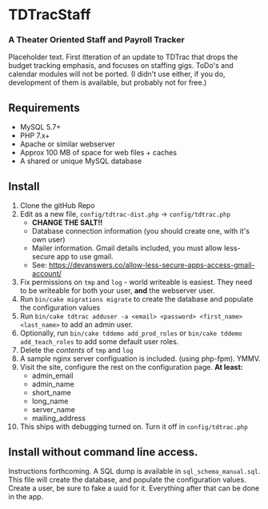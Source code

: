 # TDTracStaff

### A Theater Oriented Staff and Payroll Tracker
Placeholder text.  First itteration of an update to TDTrac that drops the budget tracking emphasis, and focuses on staffing gigs. ToDo's and calendar modules will not be ported. (I didn't use either, if you do, development of them is available, but probably not for free.)


## Requirements
 * MySQL 5.7+
 * PHP 7.x+
 * Apache or similar webserver
 * Approx 100 MB of space for web files + caches 
 * A shared or unique MySQL database


## Install

 1. Clone the gitHub Repo
 2. Edit as a new file, ```config/tdtrac-dist.php``` -> ```config/tdtrac.php```
    * __CHANGE THE SALT!!__
    * Database connection information (you should create one, with it's own user)
    * Mailer information.  Gmail details included, you must allow less-secure app to use gmail.
    * See: https://devanswers.co/allow-less-secure-apps-access-gmail-account/
 3. Fix permissions on ```tmp``` and ```log``` - world writeable is easiest.  They need to be writeable for both your user, **and** the webserver user.
 4. Run ```bin/cake migrations migrate``` to create the database and populate the configuration values
 5. Run ```bin/cake tdtrac adduser -a <email> <password> <first_name> <last_name>``` to add an admin user.
 6. Optionally, run ```bin/cake tddemo add_prod_roles``` or ```bin/cake tddemo add_teach_roles``` to add some default user roles.
 7. Delete the _contents_ of ```tmp``` and ```log```
 8. A sample nginx server configuation is included. (using php-fpm).  YMMV.
 9. Visit the site, configure the rest on the configuration page. __At least:__
    * admin_email
    * admin_name
    * short_name
    * long_name
    * server_name
    * mailing_address
 10. This ships with debugging turned on.  Turn it off in ```config/tdtrac.php```

## Install without command line access.

Instructions forthcoming. A SQL dump is available in ```sql_schema_manual.sql```.  This file will create the database, and populate the configuration values. Create a user, be sure to fake a uuid for it. Everything after that can be done in the app.


